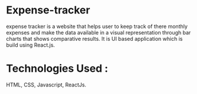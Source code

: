 ﻿# Expense-tracker
 expense tracker is a website that helps user to keep track of there monthly expenses and make the data available in a visual representation through bar charts that shows comparative results.
It is UI based application which is build using React.js.
# Technologies Used : 
  HTML, CSS, Javascript, ReactJs.
  
